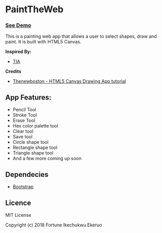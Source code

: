 # PaintTheWeb
### [See Demo](https://fortunee.github.io/paint-the-web/)
This is a painting web app that allows a user to select shapes, draw and paint. It is built with HTML5 Canvas.

**Inspired By:**

* [TIA](https://andela.com)

**Credits**

* [Thenewboston - HTML5 Canvas Drawing App tutorial](https://thenewboston.com/videos.php?cat=81)

## App Features:

* Pencil Tool
* Stroke Tool
* Erase Tool
* Hex color palette tool
* Clear tool
* Save tool
* Circle shape tool
* Rectangle shape tool
* Triangle shape tool
* And a few more coming up soon


## Dependecies

* [Bootstrap](http://getbootstrap.com/)

## Licence
MIT License

Copyright (c) 2018 Fortune Ikechukwu Ekeruo
